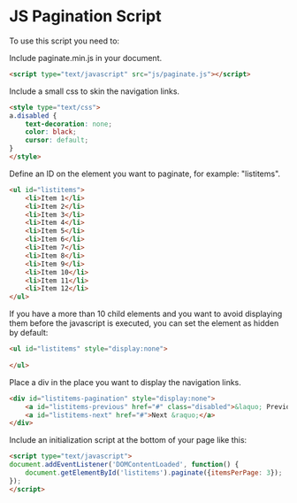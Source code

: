 # JS Pagination Script

To use this script you need to:

Include paginate.min.js in your document.

```html
<script type="text/javascript" src="js/paginate.js"></script>
```

Include a small css to skin the navigation links.

```html
<style type="text/css">
a.disabled {
    text-decoration: none;
    color: black;
    cursor: default;
}
</style>
```

Define an ID on the element you want to paginate, for example: "listitems".

```html
<ul id="listitems">
    <li>Item 1</li>
    <li>Item 2</li>
    <li>Item 3</li>
    <li>Item 4</li>
    <li>Item 5</li>
    <li>Item 6</li>
    <li>Item 7</li>
    <li>Item 8</li>
    <li>Item 9</li>
    <li>Item 10</li>
    <li>Item 11</li>
    <li>Item 12</li>             
</ul>
```

If you have a more than 10 child elements and you want to avoid displaying them before the javascript is executed, you can set the element as hidden by default:

```html
<ul id="listitems" style="display:none">
	
</ul>
```

Place a div in the place you want to display the navigation links.

```html
<div id="listitems-pagination" style="display:none">
    <a id="listitems-previous" href="#" class="disabled">&laquo; Previous</a> 
    <a id="listitems-next" href="#">Next &raquo;</a> 
</div>
```

Include an initialization script at the bottom of your page like this:

```html
<script type="text/javascript">
document.addEventListener('DOMContentLoaded', function() {
    document.getElementById('listitems').paginate({itemsPerPage: 3});
});
</script>
```




 
